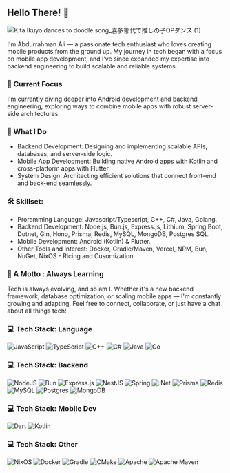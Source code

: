 ## Hello There! 👋

![Kita Ikuyo dances to doodle song_喜多郁代で推しの子OPダンス (1)](https://github.com/user-attachments/assets/139df010-d315-4c84-a45b-817e8edc44b6)

I'm Abdurrahman Ali — a passionate tech enthusiast who loves creating mobile products from the ground up. My journey in tech began with a focus on mobile app development, and I’ve since expanded my expertise into backend engineering to build scalable and reliable systems.

### 🔭 Current Focus
I'm currently diving deeper into Android development and backend engineering, exploring ways to combine mobile apps with robust server-side architectures.

### 🚀 What I Do

- Backend Development: Designing and implementing scalable APIs, databases, and server-side logic.
- Mobile App Development: Building native Android apps with Kotlin and cross-platform apps with Flutter.
- System Design: Architecting efficient solutions that connect front-end and back-end seamlessly.

### 🛠️ Skillset:
- Proramming Language: Javascript/Typescript, C++, C#, Java, Golang.
- Backend Development: Node.js, Bun.js, Express.js, Lithium, Spring Boot, Dotnet, Gin, Hono, Prisma, Redis, MySQL, MongoDB, Postgres SQL.
- Mobile Development: Android (Kotlin) & Flutter.
- Other Tools and Interest: Docker, Gradle/Maven, Vercel, NPM, Bun, NuGet, NixOS - Ricing and Cusomization.  

### 🌱 A Motto : Always Learning
Tech is always evolving, and so am I. Whether it's a new backend framework, database optimization, or scaling mobile apps — I'm constantly growing and adapting. Feel free to connect, collaborate, or just have a chat about all things tech!

### 💻 Tech Stack: Language
![JavaScript](https://img.shields.io/badge/javascript-%23323330.svg?style=for-the-badge&logo=javascript&logoColor=%23F7DF1E) ![TypeScript](https://img.shields.io/badge/typescript-%23007ACC.svg?style=for-the-badge&logo=typescript&logoColor=white) ![C++](https://img.shields.io/badge/c++-%2300599C.svg?style=for-the-badge&logo=c%2B%2B&logoColor=white) ![C#](https://img.shields.io/badge/c%23-%23239120.svg?style=for-the-badge&logo=csharp&logoColor=white) ![Java](https://img.shields.io/badge/java-%23ED8B00.svg?style=for-the-badge&logo=openjdk&logoColor=white) ![Go](https://img.shields.io/badge/go-%2300ADD8.svg?style=for-the-badge&logo=go&logoColor=white)

### 💻 Tech Stack: Backend
![NodeJS](https://img.shields.io/badge/node.js-6DA55F?style=for-the-badge&logo=node.js&logoColor=white) ![Bun](https://img.shields.io/badge/Bun-%23000000.svg?style=for-the-badge&logo=bun&logoColor=white) ![Express.js](https://img.shields.io/badge/express.js-%23404d59.svg?style=for-the-badge&logo=express&logoColor=%2361DAFB) ![NestJS](https://img.shields.io/badge/nestjs-%23E0234E.svg?style=for-the-badge&logo=nestjs&logoColor=white) ![Spring](https://img.shields.io/badge/spring-%236DB33F.svg?style=for-the-badge&logo=spring&logoColor=white) ![.Net](https://img.shields.io/badge/.NET-5C2D91?style=for-the-badge&logo=.net&logoColor=white) ![Prisma](https://img.shields.io/badge/Prisma-3982CE?style=for-the-badge&logo=Prisma&logoColor=white) ![Redis](https://img.shields.io/badge/redis-%23DD0031.svg?style=for-the-badge&logo=redis&logoColor=white) ![MySQL](https://img.shields.io/badge/mysql-4479A1.svg?style=for-the-badge&logo=mysql&logoColor=white) ![Postgres](https://img.shields.io/badge/postgres-%23316192.svg?style=for-the-badge&logo=postgresql&logoColor=white) ![MongoDB](https://img.shields.io/badge/MongoDB-%234ea94b.svg?style=for-the-badge&logo=mongodb&logoColor=white)

### 💻 Tech Stack: Mobile Dev
![Dart](https://img.shields.io/badge/dart-%230175C2.svg?style=for-the-badge&logo=dart&logoColor=white) ![Kotlin](https://img.shields.io/badge/kotlin-%237F52FF.svg?style=for-the-badge&logo=kotlin&logoColor=white)

### 💻 Tech Stack: Other
![NixOS](https://img.shields.io/badge/NIXOS-5277C3.svg?style=for-the-badge&logo=NixOS&logoColor=white) ![Docker](https://img.shields.io/badge/docker-%230db7ed.svg?style=for-the-badge&logo=docker&logoColor=white) ![Gradle](https://img.shields.io/badge/Gradle-02303A.svg?style=for-the-badge&logo=Gradle&logoColor=white) ![CMake](https://img.shields.io/badge/CMake-%23008FBA.svg?style=for-the-badge&logo=cmake&logoColor=white) ![Apache](https://img.shields.io/badge/apache-%23D42029.svg?style=for-the-badge&logo=apache&logoColor=white) ![Apache Maven](https://img.shields.io/badge/Apache%20Maven-C71A36?style=for-the-badge&logo=Apache%20Maven&logoColor=white)

<!-- Proudly created with GPRM ( https://gprm.itsvg.in ) -->

